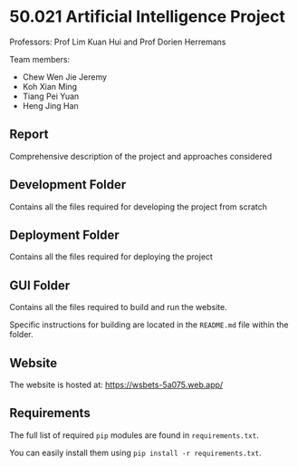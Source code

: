 # 50.021 Artificial Intelligence Project

Professors: Prof Lim Kuan Hui and Prof Dorien Herremans 

Team members:
- Chew Wen Jie Jeremy
- Koh Xian Ming
- Tiang Pei Yuan
- Heng Jing Han


## Report

Comprehensive description of the project and approaches considered

## Development Folder

Contains all the files required for developing the project from scratch

## Deployment Folder

Contains all the files required for deploying the project

## GUI Folder

Contains all the files required to build and run the website.

Specific instructions for building are located in the `README.md` file within the folder.

## Website

The website is hosted at: https://wsbets-5a075.web.app/

## Requirements

The full list of required `pip` modules are found in `requirements.txt`.

You can easily install them using `pip install -r requirements.txt`.